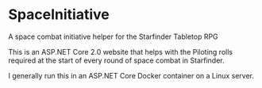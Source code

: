 # SpaceInitiative
A space combat initiative helper for the Starfinder Tabletop RPG

This is an ASP.NET Core 2.0 website that helps with the Piloting rolls required at the start of every round of space combat in Starfinder. 

I generally run this in an ASP.NET Core Docker container on a Linux server.
